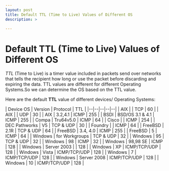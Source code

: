 ```yaml
---
layout: post
title: Default TTL (Time to Live) Values of Different OS
description: >

---
```


# Default TTL (Time to Live) Values of Different OS

_TTL_ (Time to Live) is a timer value included in packets send over networks that tells the recipient how long or use the packet before discarding and expiring the data.
TTL values are different for different Operating Systems.So we can determine the OS based on the TTL value.

Here are the default **TTL** value of different devices/ Operating Systems:

| Device OS | Version | Protocol | TTL |
|--|--|--|--|--|
| AIX |  | TCP | 60 |
| AIX |  | UDP | 30 |
| AIX | 3.2,4.1 | ICMP | 255 |
| BSDI	| BSD/OS 3.1 & 4.1	| ICMP	| 255 |
| Compa	| Tru64v5.0	|	ICMP | 64	|
| Cisco	| 	| ICMP	| 254	|
| DEC Pathworks	| V5	| TCP & UDP	| 30 |
| Foundry	| 	| ICMP	| 64 |
| FreeBSD	| 2.1R	| TCP & UDP	| 64	|
| FreeBSD	| 3.4, 4.0	| ICMP	| 255	|
| FreeBSD	| 5	| ICMP	| 64	|
| Windows	| for Workgroups	| TCP & UDP	| 32  |
| Windows	| 95	| TCP & UDP	| 32	|
| Windows	| 98	| ICMP	| 32	|
| Windows	| 98,98 SE	| ICMP	| 128	|
| Windows	| Server 2003	| 	| 128	|
| Windows	| XP	| ICMP/TCP/UDP	| 128	|
| Windows	| Vista	| ICMP/TCP/UDP	| 128	|
| Windows	| 7	| ICMP/TCP/UDP	| 128	|
| Windows	| Server 2008	| ICMP/TCP/UDP	| 128	|
| Windows	| 10	| ICMP/TCP/UDP	| 128	|

